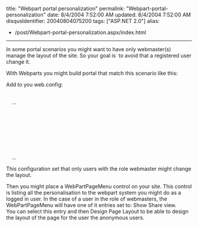 title: "Webpart portal personalization"
permalink: "Webpart-portal-personalization"
date: 8/4/2004 7:52:00 AM
updated: 8/4/2004 7:52:00 AM
disqusIdentifier: 20040804075200
tags: ["ASP.NET 2.0"]
alias:
 - /post/Webpart-portal-personalization.aspx/index.html
---
<P>In some portal scenarios you might want to have only webmaster(s) manage the layout of the site. So your goal is  to avoid that a registered user change it.</P>
<P>With Webparts you might build portal that match this scenario like this:</P>
<P>Add to you web.config:</P>
<P><system.web><BR>    ...</P>
<P>    <webParts><BR>        <personalization><BR>            <authorization><BR>                <allow roles="webmasters" verbs="enterSharedScope"/><BR>            </authorization><BR>        </personalization><BR>    </webParts><BR>    ...</P>
<P></system.web></P>
<P>This configuration set that only users with the role webmaster might change the layout.</P>
<P></P>
<P>Then you might place a WebPartPageMenu control on your site. This control is listing all the personalisation to the webpart system you might do as a logged in user. In the case of a user in the role of webmasters, the WebPartPageMenu will have one of it entries set to: Show Share view.<BR>You can select this entry and then Design Page Layout to be able to design the layout of the page for the user the anonymous users.</P>
